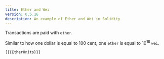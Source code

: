 ```yaml
---
title: Ether and Wei
version: 0.5.16
description: An example of Ether and Wei in Solidity
---
```


Transactions are paid with `ether`.

Similar to how one dollar is equal to 100 cent, one `ether` is equal to 10<sup>18</sup> `wei`.

```solidity
{{{EtherUnits}}}
```
